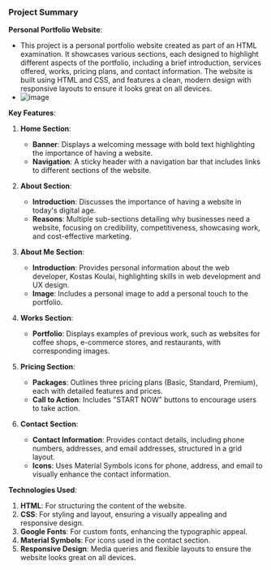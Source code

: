 ### Project Summary

**Personal Portfolio Website**: 

- This project is a personal portfolio website created as part of an HTML examination. It showcases various sections, each designed to highlight different aspects of the portfolio, including a brief introduction, services offered, works, pricing plans, and contact information. The website is built using HTML and CSS, and features a clean, modern design with responsive layouts to ensure it looks great on all devices.
- ![image](https://github.com/proddeha/Personal-Portfolio-Website/assets/119131830/39b70f6f-63b9-462d-acc4-4957e027b0ed)


**Key Features**:

1. **Home Section**:
    - **Banner**: Displays a welcoming message with bold text highlighting the importance of having a website.
    - **Navigation**: A sticky header with a navigation bar that includes links to different sections of the website.

2. **About Section**:
    - **Introduction**: Discusses the importance of having a website in today's digital age.
    - **Reasons**: Multiple sub-sections detailing why businesses need a website, focusing on credibility, competitiveness, showcasing work, and cost-effective marketing.

3. **About Me Section**:
    - **Introduction**: Provides personal information about the web developer, Kostas Koulai, highlighting skills in web development and UX design.
    - **Image**: Includes a personal image to add a personal touch to the portfolio.

4. **Works Section**:
    - **Portfolio**: Displays examples of previous work, such as websites for coffee shops, e-commerce stores, and restaurants, with corresponding images.

5. **Pricing Section**:
    - **Packages**: Outlines three pricing plans (Basic, Standard, Premium), each with detailed features and prices.
    - **Call to Action**: Includes "START NOW" buttons to encourage users to take action.

6. **Contact Section**:
    - **Contact Information**: Provides contact details, including phone numbers, addresses, and email addresses, structured in a grid layout.
    - **Icons**: Uses Material Symbols icons for phone, address, and email to visually enhance the contact information.

**Technologies Used**:

1. **HTML**: For structuring the content of the website.
2. **CSS**: For styling and layout, ensuring a visually appealing and responsive design.
3. **Google Fonts**: For custom fonts, enhancing the typographic appeal.
4. **Material Symbols**: For icons used in the contact section.
5. **Responsive Design**: Media queries and flexible layouts to ensure the website looks great on all devices.

